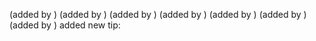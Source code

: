  (added by )
 (added by )
 (added by )
 (added by )
 (added by )
 (added by )
 (added by )
 added new tip: 
